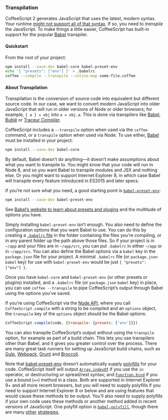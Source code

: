 ### Transpilation

CoffeeScript 2 generates JavaScript that uses the latest, modern syntax. Your runtime [might not support all of that syntax](#compatibility). If so, you need to _transpile_ the JavaScript. To make things a little easier, CoffeeScript has built-in support for the popular [Babel](http://babeljs.io/) transpiler.

#### Quickstart

From the root of your project:

```bash
npm install --save-dev babel-core babel-preset-env
echo '{ "presets": ["env"] }' > .babelrc
coffee --compile --transpile --inline-map some-file.coffee
```

#### About Transpilation

Transpilation is the conversion of source code into equivalent but different source code. In our case, we want to convert modern JavaScript into older JavaScript that will run in older versions of Node or older browsers; for example, `{ a } = obj` into `a = obj.a`. This is done via transpilers like [Babel](http://babeljs.io/), [Bublé](https://buble.surge.sh/) or [Traceur Compiler](https://github.com/google/traceur-compiler).

CoffeeScript includes a `--transpile` option when used via the `coffee` command, or a `transpile` option when used via Node. To use either, [Babel](http://babeljs.io/) must be installed in your project:

```bash
npm install --save-dev babel-core
```

By default, Babel doesn’t do anything—it doesn’t make assumptions about what you want to transpile to. You might know that your code will run in Node 8, and so you want Babel to transpile modules and JSX and nothing else. Or you might want to support Internet Explorer 8, in which case Babel will transpile every feature introduced in ES2015 and later specs.

If you’re not sure what you need, a good starting point is [`babel-preset-env`](https://babeljs.io/docs/plugins/preset-env/):

```bash
npm install --save-dev babel-preset-env
```

See [Babel’s website to learn about presets and plugins](https://babeljs.io/docs/plugins/) and the multitude of options you have.

Simply installing `babel-preset-env` isn’t enough. You also need to define the configuration options that you want Babel to use. You can do this by creating a [`.babelrc` file](https://babeljs.io/docs/usage/babelrc/) in the folder containing the files you’re compiling, or in any parent folder up the path above those files. So if your project is in `~/app` and your files are in `~/app/src`, you can put `.babelrc` in either `~/app` or in `~/app/src`. You can also define the Babel options via a `babel` key in the `package.json` file for your project. A minimal `.babelrc` file (or `package.json` `babel` key) for use with `babel-preset-env` would be just `{ "presets": ["env"] }`.

Once you have `babel-core` and `babel-preset-env` (or other presets or plugins) installed, and a `.babelrc` file (or `package.json` `babel` key) in place, you can use `coffee --transpile` to pipe CoffeeScript’s output through Babel using the options you’ve saved.

If you’re using CoffeeScript via the [Node API](nodejs_usage), where you call `CoffeeScript.compile` with a string to be compiled and an `options` object, the `transpile` key of the `options` object should be the Babel options:

```js
CoffeeScript.compile(code, {transpile: {presets: ['env']}})
```

You can also transpile CoffeeScript’s output without using the `transpile` option, for example as part of a build chain. This lets you use transpilers other than Babel, and it gives you greater control over the process. There are many great task runners for setting up JavaScript build chains, such as [Gulp](http://gulpjs.com/), [Webpack](https://webpack.github.io/), [Grunt](https://gruntjs.com/) and [Broccoli](http://broccolijs.com/).

Note that [babel-preset-env](https://babeljs.io/docs/plugins/preset-env/) doesn’t automatically supply [polyfills](https://developer.mozilla.org/en-US/docs/Glossary/Polyfill) for your code. CoffeeScript itself will output [`Array.indexOf`](https://developer.mozilla.org/en-US/docs/Web/JavaScript/Reference/Global_Objects/Array/indexOf) if you use the `in` operator, or destructuring or spread/rest syntax; and [`Function.bind`](https://developer.mozilla.org/en-US/docs/Web/JavaScript/Reference/Global_Objects/Function/bind) if you use a bound (`=>`) method in a class. Both are supported in Internet Explorer 9+ and all more recent browsers, but you will need to supply polyfills if you need to support Internet Explorer 8 or below and are using features that would cause these methods to be output. You’ll also need to supply polyfills if your own code uses these methods or another method added in recent versions of JavaScript. One polyfill option is [`babel-polyfill`](https://babeljs.io/docs/usage/polyfill/), though there are many [other](https://hackernoon.com/polyfills-everything-you-ever-wanted-to-know-or-maybe-a-bit-less-7c8de164e423) [strategies](https://philipwalton.com/articles/loading-polyfills-only-when-needed/).
